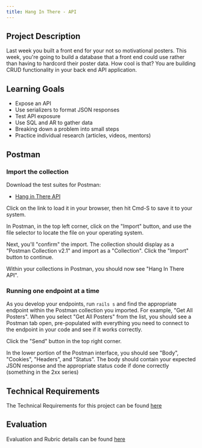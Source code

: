 ```yaml
---
title: Hang In There - API
---
```


## Project Description
Last week you built a front end for your not so motivational posters. This week, you're going to build a database that a front end could use rather than having to hardcord their poster data. How cool is that? You are building CRUD functionality in your back end API application. 
<!-- We have provided a front end that you can use to see your work come to life! -->


## Learning Goals

* Expose an API
* Use serializers to format JSON responses
* Test API exposure
* Use SQL and AR to gather data
* Breaking down a problem into small steps
* Practice individual research (articles, videos, mentors)

## Postman
### Import the collection
Download the test suites for Postman:
* [Hang in There API](./hang_in_there_api.postman_collection.json)

Click on the link to load it in your browser, then hit Cmd-S to save it to your system.

In Postman, in the top left corner, click on the "Import" button, and use the file selector to locate the file on your operating system.

Next, you'll "confirm" the import. The collection should display as a "Postman Collection v2.1" and import as a "Collection". Click the "Import" button to continue.

Within your collections in Postman, you should now see "Hang In There API". 

### Running one endpoint at a time
As you develop your endpoints, run `rails s` and find the appropriate endpoint within the Postman collection you imported. For example, "Get All Posters". When you select "Get All Posters" from the list, you should see a Postman tab open, pre-populated with everything you need to connect to the endpoint in your code and see if it works correctly.

Click the "Send" button in the top right corner.

In the lower portion of the Postman interface, you should see "Body", "Cookies", "Headers", and "Status". The body should contain your expected JSON response and the appropriate status code if done correctly (something in the 2xx series)

## Technical Requirements

The Technical Requirements for this project can be found [here](./requirements)


## Evaluation

Evaluation and Rubric details can be found [here](./evaluation)
